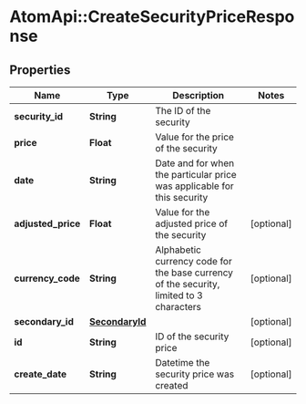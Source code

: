 # AtomApi::CreateSecurityPriceResponse

## Properties
Name | Type | Description | Notes
------------ | ------------- | ------------- | -------------
**security_id** | **String** | The ID of the security | 
**price** | **Float** | Value for the price of the security | 
**date** | **String** | Date and for when the particular price was applicable for this security | 
**adjusted_price** | **Float** | Value for the adjusted price of the security | [optional] 
**currency_code** | **String** | Alphabetic currency code for the base currency of the security, limited to 3 characters | [optional] 
**secondary_id** | [**SecondaryId**](SecondaryId.md) |  | [optional] 
**id** | **String** | ID of the security price | [optional] 
**create_date** | **String** | Datetime the security price was created | [optional] 


